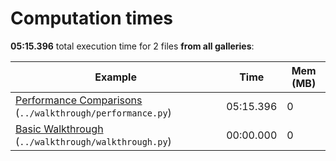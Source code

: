 <a id="sphx-glr-sg-execution-times"></a>

# Computation times

**05:15.396** total execution time for 2 files **from all galleries**:

<style scoped>
<link href="https://cdnjs.cloudflare.com/ajax/libs/twitter-bootstrap/5.3.0/css/bootstrap.min.css" rel="stylesheet" />
<link href="https://cdn.datatables.net/1.13.6/css/dataTables.bootstrap5.min.css" rel="stylesheet" />
</style>
<script src="https://code.jquery.com/jquery-3.7.0.js"></script>
<script src="https://cdn.datatables.net/1.13.6/js/jquery.dataTables.min.js"></script>
<script src="https://cdn.datatables.net/1.13.6/js/dataTables.bootstrap5.min.js"></script>
<script type="text/javascript" class="init">
$(document).ready( function () {
    $('table.sg-datatable').DataTable({order: [[1, 'desc']]});
} );
</script>

| Example                                                                                                                         | Time      |   Mem (MB) |
|---------------------------------------------------------------------------------------------------------------------------------|-----------|------------|
| [Performance Comparisons](auto_examples/performance.md#sphx-glr-auto-examples-performance-py) (`../walkthrough/performance.py`) | 05:15.396 |          0 |
| [Basic Walkthrough](auto_examples/walkthrough.md#sphx-glr-auto-examples-walkthrough-py) (`../walkthrough/walkthrough.py`)       | 00:00.000 |          0 |
